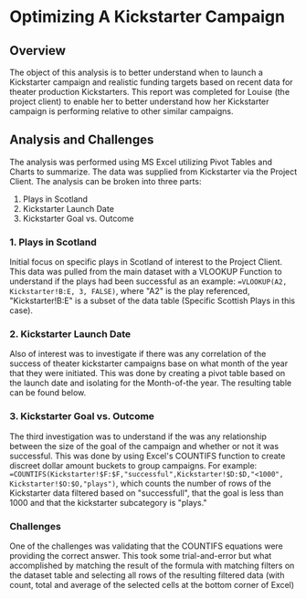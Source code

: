 # Optimizing A Kickstarter Campaign

## Overview
The object of this analysis is to better understand when to launch a Kickstarter campaign and realistic funding targets based on recent data for theater production Kickstarters.
This report was completed for Louise (the project client) to enable her to better understand how her Kickstarter campaign is performing relative to other similar campaigns.

## Analysis and Challenges
The analysis was performed using MS Excel utilizing Pivot Tables and Charts to summarize.  The data was supplied from Kickstarter via the Project Client.  The analysis can be broken into three parts:
1. Plays in Scotland
2. Kickstarter Launch Date
3. Kickstarter Goal vs. Outcome

### 1. Plays in Scotland
Initial focus on specific plays in Scotland of interest to the Project Client. This data was pulled from the main dataset with a VLOOKUP Function to understand if the plays had been successful as an example:
```=VLOOKUP(A2, Kickstarter!B:E, 3, FALSE)```,
where "A2" is the play referenced, "Kickstarter!B:E" is a subset of the data table (Specific Scottish Plays in this case).

### 2. Kickstarter Launch Date
Also of interest was to investigate if there was any correlation of the success of theater kickstarter campaigns base on what month of the year that they were initiated.  This was done by creating a pivot table based on the launch date and isolating for the Month-of-the year.  The resulting table can be found below.

### 3. Kickstarter Goal vs. Outcome
The third investigation was to understand if the was any relationship between the size of the goal of the campaign and whether or not it was successful.  This was done by using Excel's COUNTIFS function to create discreet dollar amount buckets to group campaigns.  For example:
```=COUNTIFS(Kickstarter!$F:$F,"successful",Kickstarter!$D:$D,"<1000", Kickstarter!$O:$O,"plays")```, which counts the number of rows of the Kickstarter data filtered based on "successfull", that the goal is less than 1000 and that the kickstarter subcategory is "plays."

### Challenges
One of the challenges was validating that the COUNTIFS equations were providing the correct answer.  This took some trial-and-error but what accomplished by matching the result of the formula with matching filters on the dataset table and selecting all rows of the resulting filtered data (with count, total and average of the selected cells at the bottom corner of Excel)


